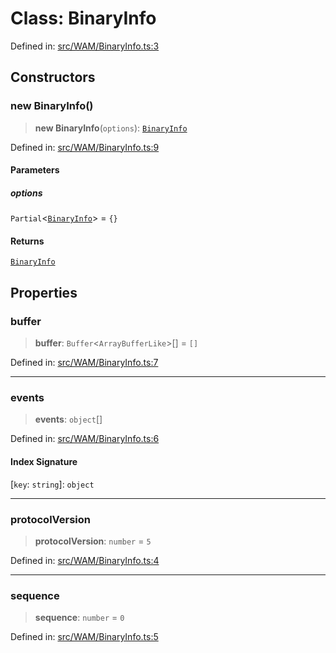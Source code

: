 # Class: BinaryInfo

Defined in: [src/WAM/BinaryInfo.ts:3](https://github.com/Fokusdotid/bail/blob/3856b89f13bbe82f2e10396a28cd4ef2089de845/src/WAM/BinaryInfo.ts#L3)

## Constructors

### new BinaryInfo()

> **new BinaryInfo**(`options`): [`BinaryInfo`](BinaryInfo.md)

Defined in: [src/WAM/BinaryInfo.ts:9](https://github.com/Fokusdotid/bail/blob/3856b89f13bbe82f2e10396a28cd4ef2089de845/src/WAM/BinaryInfo.ts#L9)

#### Parameters

##### options

`Partial`\<[`BinaryInfo`](BinaryInfo.md)\> = `{}`

#### Returns

[`BinaryInfo`](BinaryInfo.md)

## Properties

### buffer

> **buffer**: `Buffer`\<`ArrayBufferLike`\>[] = `[]`

Defined in: [src/WAM/BinaryInfo.ts:7](https://github.com/Fokusdotid/bail/blob/3856b89f13bbe82f2e10396a28cd4ef2089de845/src/WAM/BinaryInfo.ts#L7)

***

### events

> **events**: `object`[]

Defined in: [src/WAM/BinaryInfo.ts:6](https://github.com/Fokusdotid/bail/blob/3856b89f13bbe82f2e10396a28cd4ef2089de845/src/WAM/BinaryInfo.ts#L6)

#### Index Signature

\[`key`: `string`\]: `object`

***

### protocolVersion

> **protocolVersion**: `number` = `5`

Defined in: [src/WAM/BinaryInfo.ts:4](https://github.com/Fokusdotid/bail/blob/3856b89f13bbe82f2e10396a28cd4ef2089de845/src/WAM/BinaryInfo.ts#L4)

***

### sequence

> **sequence**: `number` = `0`

Defined in: [src/WAM/BinaryInfo.ts:5](https://github.com/Fokusdotid/bail/blob/3856b89f13bbe82f2e10396a28cd4ef2089de845/src/WAM/BinaryInfo.ts#L5)
